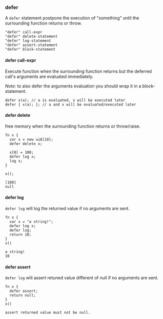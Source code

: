 ### defer

A `defer` statement postpone the execution of "something"
until the surrounding function returns or throw.

```syntax
"defer" call-expr
"defer" delete-statement
"defer" log-statement
"defer" assert-statement
"defer" block-statement
```

#### defer call-expr

Execute function when the surrounding function returns but the deferred call's arguments are evaluated immediately.

*Note*: to also defer the arguments evaluation you should wrap it in a block-statement.

```plee
defer x(a); // a is evaluated, x will be executed later
defer { x(a); }; // a and x will be evaluated/executed later
```

#### defer delete

free memory when the surrounding function returns or throw/raise.

```
fn x {
  var x = new ui8[10];
  defer delete x;

  x[0] = 100;
  defer log x;
  log x;
}

x();
```

```stdout
[100]
null
```

#### defer log

`defer log` will log the returned value if no arguments are sent.

```plee
fn x {
  var x = "a string!";
  defer log x;
  defer log;
  return 10;
}
x()
```

```stdout
a string!
10
```

#### defer assert

`defer log` will assert retuned value different of null if no arguments are sent.

```plee
fn x {
  defer assert;
  return null;
}
x()
```

```stdout
assert returned value must not be null.
```


<!--
#### panic

Panic goes along `return` and `raise/throw` as modifier.

```plee
fn reserve target, amount  {
  // some defers calls!

  target = resize ui8[amount];
  defer log "reserved memory";

  if (x > 0) {
    return x; // this is ok
  }
  if (x == 0) {
    panic return x; // this is ok, but there is no reserved memory
  }
  // negative number? obviously resize will fail but it's an example :D
  panic throw "What have you done!";
}
```

There is no recover

-->
